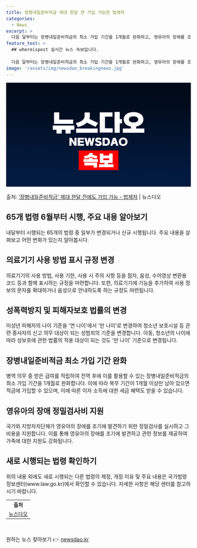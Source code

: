 ```yaml
---
title: 장병내일준비적금 제대 한달 전 가입 가능한 법제처
categories:
  - News
excerpt: >
  다음 달부터는 장병내일준비적금의 최소 가입 기간을 1개월로 완화하고, 영유아의 장애를 조기에 발견하기 위한 …
feature_text: >
  ## whereispost 실시간 뉴스 속보입니다.

  다음 달부터는 장병내일준비적금의 최소 가입 기간을 1개월로 완화하고, 영유아의 장애를 조기에 발견하기 위한 …
image: '/assets/img/newsdao_breakingnews.jpg'
---
```


![뉴스다오 속보](/assets/img/newsdao_breakingnews.jpg)

<p>출처: <a href="https://newsdao.kr/3947" rel="dofollow">‘장병내일준비적금’ 제대 한달 전에도 가입 가능 - 법제처</a> | 뉴스다오</p>

<h2 data-ke-size="size26">65개 법령 6월부터 시행, 주요 내용 알아보기</h2>
<p data-ke-size="size16">내달부터 시행되는 65개의 법령 중 일부가 변경되거나 신규 시행됩니다. 주요 내용을 살펴보고 어떤 변화가 있는지 알아봅시다.</p>

<h2>의료기기 사용 방법 표시 규정 변경</h2>
<p data-ke-size="size16">의료기기의 사용 방법, 사용 기한, 사용 시 주의 사항 등을 점자, 음성, 수어영상 변환용 코드 등과 함께 표시하는 규정을 마련합니다. 또한, 의료기기에 기능을 추가하여 사용 정보의 문자를 확대하거나 음성으로 안내하도록 하는 규정도 마련됩니다.</p>

<h2>성폭력방지 및 피해자보호 법률의 변경</h2>
<p data-ke-size="size16">미성년 피해자의 나이 기준을 '연 나이'에서 '만 나이'로 변경하여 청소년 보호시설 등 관련 종사자의 신고 의무 대상이 되는 성범죄의 기준을 변경합니다. 아동, 청소년의 나이에 따라 성보호에 관한 법률의 적용 대상이 되는 것도 '만 나이' 기준으로 변경됩니다.</p>

<h2>장병내일준비적금 최소 가입 기간 완화</h2>
<p data-ke-size="size16">병역 의무 중 받은 급여를 적립하여 전역 후에 이를 활용할 수 있는 장병내일준비적금의 최소 가입 기간을 1개월로 완화합니다. 이에 따라 복무 기간이 1개월 이상만 남아 있으면 적금에 가입할 수 있으며, 이에 따른 이자 소득에 대한 세금 혜택도 받을 수 있습니다.</p>

<h2>영유아의 장애 정밀검사비 지원</h2>
<p data-ke-size="size16">국가와 지방자치단체가 영유아의 장애를 조기에 발견하기 위한 정밀검사를 실시하고 그 비용을 지원합니다. 이를 통해 영유아의 장애를 조기에 발견하고 관련 정보를 제공하여 가족에 대한 지원도 강화됩니다.</p>

<h2>새로 시행되는 법령 확인하기</h2>
<p data-ke-size="size16">위의 내용 외에도 새로 시행되는 다른 법령의 제정, 개정 이유 및 주요 내용은 국가법령정보센터(www.law.go.kr)에서 확인할 수 있습니다. 자세한 사항은 해당 센터를 참고하시기 바랍니다.</p>

<table>
	<tr>
		<td style="text-align: center; height: 17px;"><b>출처</b></td>
	</tr>
	<tr>
		<td><a href="https://newsdao.kr/3947">뉴스다오</a></td>
	</tr>
</table>
<p data-ke-size="size16">&nbsp;</p> 

원하는 뉴스 찾아보기 👉 <a href="https://newsdao.kr" rel="dofollow">newsdao.kr</a>


